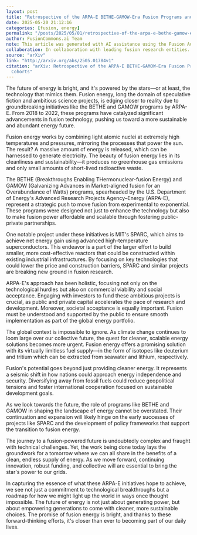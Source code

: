 ```yaml
---
layout: post
title: "Retrospective of the ARPA-E BETHE-GAMOW-Era Fusion Programs and Project Cohorts"
date: 2025-05-20 21:12:16
categories: [fusion, energy]
permalink: "/posts/2025/05/01/retrospective-of-the-arpa-e-bethe-gamow-era-fusion-programs-and-project-cohorts/"
author: FusionCommons.ai Team
note: This article was generated with AI assistance using the Fusion Authority Engine, developed by Travis Frye.
collaboration: In collaboration with leading fusion research entities.
source: "arXiv"
link: "http://arxiv.org/abs/2505.01784v1"
citation: "arXiv: Retrospective of the ARPA-E BETHE-GAMOW-Era Fusion Programs and Project
  Cohorts"
---
```


The future of energy is bright, and it's powered by the stars—or at least, the technology that mimics them. Fusion energy, long the domain of speculative fiction and ambitious science projects, is edging closer to reality due to groundbreaking initiatives like the BETHE and GAMOW programs by ARPA-E. From 2018 to 2022, these programs have catalyzed significant advancements in fusion technology, pushing us toward a more sustainable and abundant energy future.

Fusion energy works by combining light atomic nuclei at extremely high temperatures and pressures, mirroring the processes that power the sun. The result? A massive amount of energy is released, which can be harnessed to generate electricity. The beauty of fusion energy lies in its cleanliness and sustainability—it produces no greenhouse gas emissions and only small amounts of short-lived radioactive waste.

The BETHE (Breakthroughs Enabling THermonuclear-fusion Energy) and GAMOW (Galvanizing Advances in Market-aligned fusion for an Overabundance of Watts) programs, spearheaded by the U.S. Department of Energy's Advanced Research Projects Agency–Energy (ARPA-E), represent a strategic push to move fusion from experimental to exponential. These programs were designed not just to enhance the technology but also to make fusion power affordable and scalable through fostering public-private partnerships.

One notable project under these initiatives is MIT's SPARC, which aims to achieve net energy gain using advanced high-temperature superconductors. This endeavor is a part of the larger effort to build smaller, more cost-effective reactors that could be constructed within existing industrial infrastructures. By focusing on key technologies that could lower the price and construction barriers, SPARC and similar projects are breaking new ground in fusion research.

ARPA-E's approach has been holistic, focusing not only on the technological hurdles but also on commercial viability and social acceptance. Engaging with investors to fund these ambitious projects is crucial, as public and private capital accelerates the pace of research and development. Moreover, societal acceptance is equally important. Fusion must be understood and supported by the public to ensure smooth implementation as part of the global energy portfolio.

The global context is impossible to ignore. As climate change continues to loom large over our collective future, the quest for cleaner, scalable energy solutions becomes more urgent. Fusion energy offers a promising solution with its virtually limitless fuel supply—in the form of isotopes like deuterium and tritium which can be extracted from seawater and lithium, respectively.

Fusion's potential goes beyond just providing cleaner energy. It represents a seismic shift in how nations could approach energy independence and security. Diversifying away from fossil fuels could reduce geopolitical tensions and foster international cooperation focused on sustainable development goals.

As we look towards the future, the role of programs like BETHE and GAMOW in shaping the landscape of energy cannot be overstated. Their continuation and expansion will likely hinge on the early successes of projects like SPARC and the development of policy frameworks that support the transition to fusion energy.

The journey to a fusion-powered future is undoubtedly complex and fraught with technical challenges. Yet, the work being done today lays the groundwork for a tomorrow where we can all share in the benefits of a clean, endless supply of energy. As we move forward, continuing innovation, robust funding, and collective will are essential to bring the star's power to our grids.

In capturing the essence of what these ARPA-E initiatives hope to achieve, we see not just a commitment to technological breakthroughs but a roadmap for how we might light up the world in ways once thought impossible. The future of energy is not just about generating power, but about empowering generations to come with cleaner, more sustainable choices. The promise of fusion energy is bright, and thanks to these forward-thinking efforts, it's closer than ever to becoming part of our daily lives.
